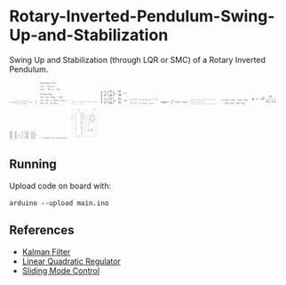 # Rotary-Inverted-Pendulum-Swing-Up-and-Stabilization
Swing Up and Stabilization (through LQR or SMC) of a Rotary Inverted Pendulum.

<img src="media/e.png" style="width: 10%; height: 10%" />
<img src="media/kf.png" style="width: 10%; height: 10%" />
<img src="media/l.png" style="width: 10%; height: 10%" />
<img src="media/lagrange.png" style="width: 10%; height: 10%" />
<img src="media/linmodel.png" style="width: 10%; height: 10%" />
<img src="media/lqr.png" style="width: 10%; height: 10%" />
<img src="media/model.png" style="width: 10%; height: 10%" />
<img src="media/sigma.png" style="width: 10%; height: 10%" />
<img src="media/smc.png" style="width: 10%; height: 10%" />
<img src="media/ssmodel.png" style="width: 10%; height: 10%" />
<img src="media/swingup.png" style="width: 10%; height: 10%" />
<img src="media/schematics.jpg" style="width: 10%; height: 10%" />








## Running

Upload code on board with:
```
arduino --upload main.ino
```

## References
- [Kalman Filter](https://en.wikipedia.org/wiki/Kalman_filter)
- [Linear Quadratic Regulator](https://en.wikipedia.org/wiki/Linear–quadratic_regulator)
- [Sliding Mode Control](https://en.wikipedia.org/wiki/Sliding_mode_control)
